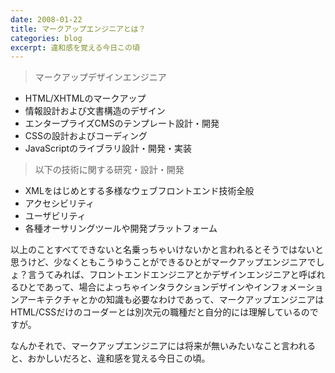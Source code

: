 ```yaml
---
date: 2008-01-22
title: マークアップエンジニアとは？
categories: blog
excerpt: 違和感を覚える今日この頃
---
```


> マークアップデザインエンジニア  

+ HTML/XHTMLのマークアップ
+ 情報設計および文書構造のデザイン
+ エンタープライズCMSのテンプレート設計・開発
+ CSSの設計およびコーディング
+ JavaScriptのライブラリ設計・開発・実装

> 以下の技術に関する研究・設計・開発

+ XMLをはじめとする多様なウェブフロントエンド技術全般
+ アクセシビリティ
+ ユーザビリティ
+ 各種オーサリングツールや開発プラットフォーム

以上のことすべてできないと名乗っちゃいけないかと言われるとそうではないと思うけど、少なくともこうゆうことができるひとがマークアップエンジニアでしょ？言うてみれば、フロントエンドエンジニアとかデザインエンジニアと呼ばれるひとであって、場合によっちゃインタラクションデザインやインフォメーションアーキテクチャとかの知識も必要なわけであって、マークアップエンジニアはHTML/CSSだけのコーダーとは別次元の職種だと自分的には理解しているのですが。

なんかそれで、マークアップエンジニアには将来が無いみたいなこと言われると、おかしいだろと、違和感を覚える今日この頃。